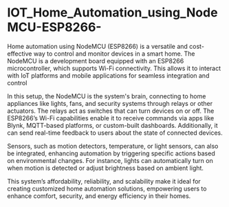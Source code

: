 # IOT_Home_Automation_using_NodeMCU-ESP8266-
Home automation using NodeMCU (ESP8266) is a versatile and cost-effective way to control and monitor devices in a smart home. The NodeMCU is a development board equipped with an ESP8266 microcontroller, which supports Wi-Fi connectivity. This allows it to interact with IoT platforms and mobile applications for seamless integration and control

In this setup, the NodeMCU is the system's brain, connecting to home appliances like lights, fans, and security systems through relays or other actuators. The relays act as switches that can turn devices on or off. The ESP8266’s Wi-Fi capabilities enable it to receive commands via apps like Blynk, MQTT-based platforms, or custom-built dashboards. Additionally, it can send real-time feedback to users about the state of connected devices.

Sensors, such as motion detectors, temperature, or light sensors, can also be integrated, enhancing automation by triggering specific actions based on environmental changes. For instance, lights can automatically turn on when motion is detected or adjust brightness based on ambient light.

This system’s affordability, reliability, and scalability make it ideal for creating customized home automation solutions, empowering users to enhance comfort, security, and energy efficiency in their homes.

